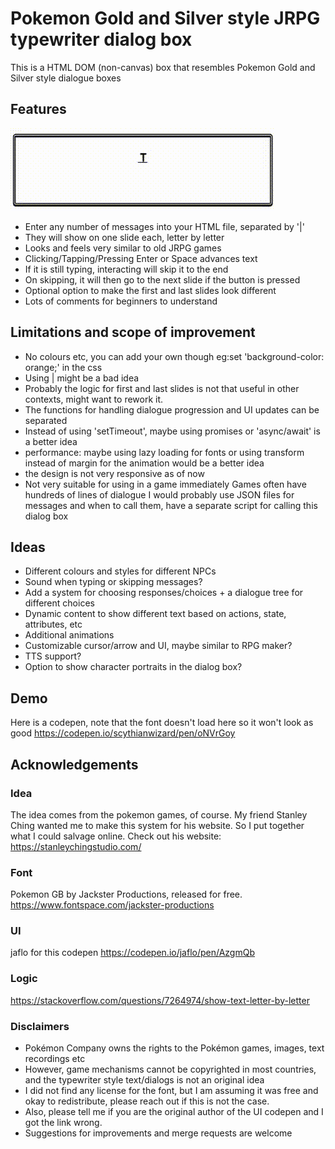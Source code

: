 # Pokemon Gold and Silver style JRPG typewriter dialog box
This is a HTML DOM (non-canvas) box that resembles Pokemon Gold and Silver style dialogue boxes

## Features
![](/jrpgdialogbox.gif)
- Enter any number of messages into your HTML file, separated by '|'
- They will show on one slide each, letter by letter
- Looks and feels very similar to old JRPG games
- Clicking/Tapping/Pressing Enter or Space advances text
- If it is still typing, interacting will skip it to the end
- On skipping, it will then go to the next slide if the button is pressed
- Optional option to make the first and last slides look different
- Lots of comments for beginners to understand

## Limitations and scope of improvement
- No colours etc, you can add your own though 
	eg:set 'background-color: orange;' in the css 
- Using | might be a bad idea
- Probably the logic for first and last slides is not that useful in other contexts, might want to rework it.
- The functions for handling dialogue progression and UI updates can be separated
- Instead of using 'setTimeout', maybe using promises or 'async/await' is a better idea
- performance: maybe using lazy loading for fonts or using transform instead of margin for the animation would be a better idea
- the design is not very responsive as of now
- Not very suitable for using in a game immediately
	Games often have hundreds of lines of dialogue
	I would probably use JSON files for messages and when to call them, have a separate script for calling this dialog box

## Ideas
- Different colours and styles for different NPCs
- Sound when typing or skipping messages?
- Add a system for choosing responses/choices + a dialogue tree for different choices
- Dynamic content to show different text based on actions, state, attributes, etc
- Additional animations
- Customizable cursor/arrow and UI, maybe similar to RPG maker?
- TTS support?
- Option to show character portraits in the dialog box?

## Demo
Here is a codepen, note that the font doesn't load here so it won't look as good
https://codepen.io/scythianwizard/pen/oNVrGoy


## Acknowledgements

### Idea
The idea comes from the pokemon games, of course. 
My friend Stanley Ching wanted me to make this system for his website. So I put together what I could salvage online.
Check out his website: https://stanleychingstudio.com/

### Font
Pokemon GB by Jackster Productions, released for free.
https://www.fontspace.com/jackster-productions

### UI
jaflo for this codepen https://codepen.io/jaflo/pen/AzgmQb

### Logic
https://stackoverflow.com/questions/7264974/show-text-letter-by-letter

### Disclaimers
- Pokémon Company owns the rights to the Pokémon games, images, text recordings etc
- However, game mechanisms cannot be copyrighted in most countries, and the typewriter style text/dialogs is not an original idea
- I did not find any license for the font, but I am assuming it was free and okay to redistribute, please reach out if this is not the case.
- Also, please tell me if you are the original author of the UI codepen and I got the link wrong.
- Suggestions for improvements and merge requests are welcome
